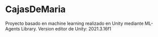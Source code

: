 # CajasDeMaria
Proyecto basado en machine learning realizado en Unity mediante ML-Agents Library.
Version editor de Unity: 2021.3.16f1
